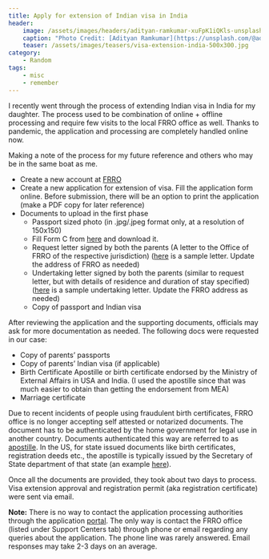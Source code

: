 ```yaml
---
title: Apply for extension of Indian visa in India
header: 
    image: /assets/images/headers/adityan-ramkumar-xuFpK1iQKls-unsplash.jpg
    caption: "Photo Credit: [Adityan Ramkumar](https://unsplash.com/@adityn) on [Unsplash](https://unsplash.com/photos/xuFpK1iQKls)"
    teaser: /assets/images/teasers/visa-extension-india-500x300.jpg
category:
    - Random
tags:
    - misc
    - remember
---
```


I recently went through the process of extending Indian visa in India for my daughter. The process used to be combination of online + offline processing and require few visits to the local FRRO office as well. Thanks to pandemic, the application and processing are completely handled online now.

Making a note of the process for my future reference and others who may be in the same boat as me.

- Create a new account at [FRRO](https://indianfrro.gov.in/eservices/home.jsp)
- Create a new application for extension of visa. Fill the application form online. Before submission, there will be an option to print the application (make a PDF copy for later reference)
- Documents to upload in the first phase
  - Passport sized photo (in .jpg/.jpeg format only, at a resolution of 150x150)
  - Fill Form C from [here](https://indianfrro.gov.in/frro/FormC) and download it.
  - Request letter signed by both the parents (A letter to the Office of FRRO of the respective jurisdiction) ([here](https://docs.google.com/document/d/e/2PACX-1vSs-zWFCYCyguActohaYR8xNc1dsetF4OpTGmFbkb1IBtaqmcG6kAk0kb4O09InSscnxqoSfZP9yllH/pub) is a sample letter. Update the address of FRRO as needed)
  - Undertaking letter signed by both the parents (similar to request letter, but with details of residence and duration of stay specified) ([here](https://docs.google.com/document/d/e/2PACX-1vQ6CGhgOrNoI8hTtDUjBQP4aizjSu2N1Nz2EJNe-68KaoVLVlGnzjg4ifOiUoBmkWPT5GLMaz2Xxo6l/pub) is a sample undertaking letter. Update the FRRO address as needed)
  - Copy of passport and Indian visa

After reviewing the application and the supporting documents, officials may ask for more documentation as needed. The following docs were requested in our case:

- Copy of parents’ passports
- Copy of parents’ Indian visa (if applicable)
- Birth Certificate Apostille or birth certificate endorsed by the Ministry of External Affairs in USA and India. (I used the apostille since that was much easier to obtain than getting the endorsement from MEA)
- Marriage certificate

Due to recent incidents of people using fraudulent birth certificates, FRRO office is no longer accepting self attested or notarized documents. The document has to be authenticated by the home government for legal use in another country. Documents authenticated this way are referred to as [apostille](https://en.wikipedia.org/wiki/Apostille_Convention). In the US, for state issued documents like birth certificates, registration deeds etc., the apostille is typically issued by the Secretary of State department of that state (an example [here](https://www.sosnc.gov/divisions/authentications/Apostille_Certificates)).

Once all the documents are provided, they took about two days to process. Visa extension approval and registration permit (aka registration certificate) were sent via email.

**Note:** There is no way to contact the application processing authorities through the application [portal](https://indianfrro.gov.in/eservices/home.jsp). The only way is contact the FRRO office (listed under Support Centers tab) through phone or email regarding any queries about the application. The phone line was rarely answered. Email responses may take 2-3 days on an average.
